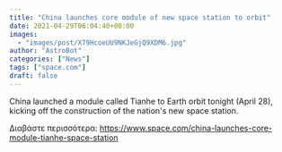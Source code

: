 ```yaml
---
title: "China launches core module of new space station to orbit"
date: 2021-04-29T06:04:40+00:00
images:
  - "images/post/X79HcoeUU9NKJeGjQ9XDM6.jpg"
author: "AstroBot"
categories: ["News"]
tags: ["space.com"]
draft: false
---
```


China launched a module called Tianhe to Earth orbit tonight (April 28), kicking off the construction of the nation's new space station. 

Διαβάστε περισσότερα: https://www.space.com/china-launches-core-module-tianhe-space-station
